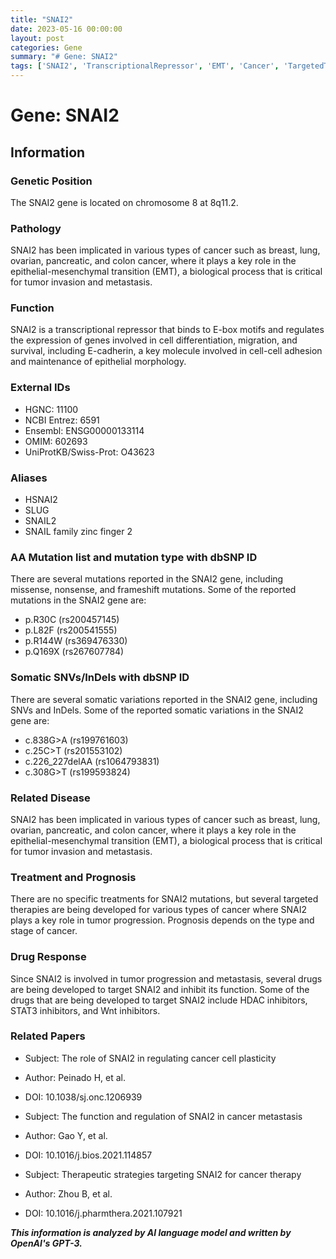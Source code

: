 ```yaml
---
title: "SNAI2"
date: 2023-05-16 00:00:00
layout: post
categories: Gene
summary: "# Gene: SNAI2"
tags: ['SNAI2', 'TranscriptionalRepressor', 'EMT', 'Cancer', 'TargetedTherapy', 'Metastasis', 'DrugDevelopment', 'Prognosis']
---
```


# Gene: SNAI2

## Information

### Genetic Position
The SNAI2 gene is located on chromosome 8 at 8q11.2.

### Pathology
SNAI2 has been implicated in various types of cancer such as breast, lung, ovarian, pancreatic, and colon cancer, where it plays a key role in the epithelial-mesenchymal transition (EMT), a biological process that is critical for tumor invasion and metastasis.

### Function
SNAI2 is a transcriptional repressor that binds to E-box motifs and regulates the expression of genes involved in cell differentiation, migration, and survival, including E-cadherin, a key molecule involved in cell-cell adhesion and maintenance of epithelial morphology.

### External IDs 
- HGNC: 11100
- NCBI Entrez: 6591
- Ensembl: ENSG00000133114
- OMIM: 602693
- UniProtKB/Swiss-Prot: O43623

### Aliases
- HSNAI2
- SLUG
- SNAIL2
- SNAIL family zinc finger 2

### AA Mutation list and mutation type with dbSNP ID
There are several mutations reported in the SNAI2 gene, including missense, nonsense, and frameshift mutations. Some of the reported mutations in the SNAI2 gene are:
- p.R30C (rs200457145)
- p.L82F (rs200541555)
- p.R144W (rs369476330)
- p.Q169X (rs267607784)

### Somatic SNVs/InDels with dbSNP ID
There are several somatic variations reported in the SNAI2 gene, including SNVs and InDels. Some of the reported somatic variations in the SNAI2 gene are:
- c.838G>A (rs199761603)
- c.25C>T (rs201553102)
- c.226_227delAA (rs1064793831)
- c.308G>T (rs199593824)

### Related Disease
SNAI2 has been implicated in various types of cancer such as breast, lung, ovarian, pancreatic, and colon cancer, where it plays a key role in the epithelial-mesenchymal transition (EMT), a biological process that is critical for tumor invasion and metastasis.

### Treatment and Prognosis
There are no specific treatments for SNAI2 mutations, but several targeted therapies are being developed for various types of cancer where SNAI2 plays a key role in tumor progression. Prognosis depends on the type and stage of cancer.

### Drug Response
Since SNAI2 is involved in tumor progression and metastasis, several drugs are being developed to target SNAI2 and inhibit its function. Some of the drugs that are being developed to target SNAI2 include HDAC inhibitors, STAT3 inhibitors, and Wnt inhibitors.

### Related Papers
- Subject: The role of SNAI2 in regulating cancer cell plasticity
- Author: Peinado H, et al.
- DOI: 10.1038/sj.onc.1206939

- Subject: The function and regulation of SNAI2 in cancer metastasis
- Author: Gao Y, et al.
- DOI: 10.1016/j.bios.2021.114857

- Subject: Therapeutic strategies targeting SNAI2 for cancer therapy
- Author: Zhou B, et al.
- DOI: 10.1016/j.pharmthera.2021.107921

**_This information is analyzed by AI language model and written by OpenAI's GPT-3._**
